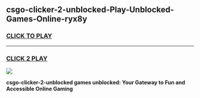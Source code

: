 
## csgo-clicker-2-unblocked-Play-Unblocked-Games-Online-ryx8y
<h3>
<a href="https://premium76.site?title=csgo-clicker-2-unblocked&ref=25A">CLICK TO PLAY</a></h3>
<hr>

<h3>
<a href="https://premium76.site?title=csgo-clicker-2-unblocked&ref=25A">CLICK 2 PLAY</a>
  
</h3>

<a href="https://premium76.site?title=csgo-clicker-2-unblocked&ref=25A"><img src="https://clearcache.store/games.png"></a>


**csgo-clicker-2-unblocked games unblocked: Your Gateway to Fun and Accessible Online Gaming**
